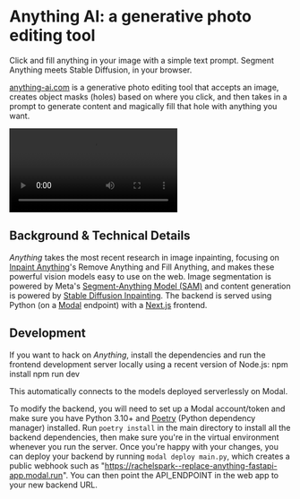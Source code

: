 # Anything AI: a generative photo editing tool

Click and fill anything in your image with a simple text prompt. Segment Anything meets Stable Diffusion, in your browser.

[anything-ai.com](https://www.anything-ai.com/) is a generative photo editing tool that accepts an image, creates object masks (holes) based on where you click, and then takes in a prompt to generate content and magically fill that hole with anything you want. 

![Demo Video](/frontend/public/anything-ai-demo.mp4)

## Background & Technical Details
*Anything* takes the most recent research in image inpainting, focusing on [Inpaint Anything](https://arxiv.org/abs/2304.06790)'s Remove Anything and Fill Anything, and makes these powerful vision models easy to use on the web. Image segmentation is powered by Meta's [Segment-Anything Model (SAM)](https://segment-anything.com/) and content generation is powered by [Stable Diffusion Inpainting](https://arxiv.org/abs/2112.10752). The backend is served using Python (on a [Modal](https://modal.com/) endpoint) with a [Next.js](https://nextjs.org/) frontend.

## Development
If you want to hack on *Anything*, install the dependencies and run the frontend development server locally using a recent version of Node.js:
    npm install
    npm run dev

This automatically connects to the models deployed serverlessly on Modal. 

To modify the backend, you will need to set up a Modal account/token and make sure you have Python 3.10+ and [Poetry](https://python-poetry.org/) (Python dependency manager) installed. Run `poetry install` in the main directory to install all the backend dependencies, then make sure you're in the virtual environment whenever you run the server. Once you're happy with your changes, you can deploy your backend by running `modal deploy main.py`, which creates a public webhook such as "https://rachelspark--replace-anything-fastapi-app.modal.run". You can then point the API_ENDPOINT in the web app to your new backend URL.
